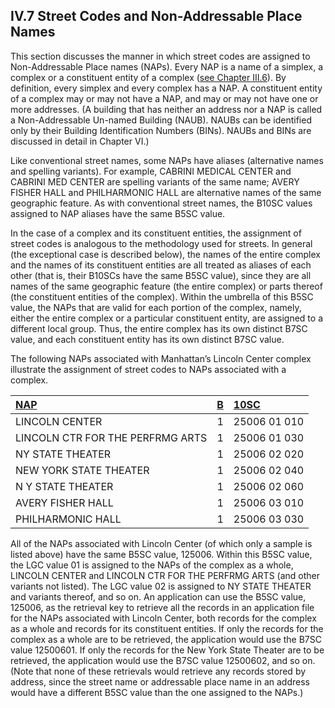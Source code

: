 <h2>IV.7 Street Codes and Non-Addressable Place Names</h2>  

This section discusses the manner in which street codes are assigned to Non-Addressable Place names (NAPs).  Every NAP is a name of a simplex, a complex or a constituent entity of a complex ([see Chapter III.6](../../chapterIII/section06/)).  By definition, every simplex and every complex has a NAP.  A constituent entity of a complex may or may not have a NAP, and may or may not have one or more addresses.  (A building that has neither an address nor a NAP is called a Non-Addressable Un-named Building (NAUB).  NAUBs can be identified only by their Building Identification Numbers (BINs).  NAUBs and BINs are discussed in detail in Chapter VI.)  

Like conventional street names, some NAPs have aliases (alternative names and spelling variants).  For example, CABRINI MEDICAL CENTER and CABRINI MED CENTER are spelling variants of the same name;  AVERY FISHER HALL and PHILHARMONIC HALL are alternative names of the same geographic feature.  As with conventional street names, the B10SC values assigned to NAP aliases have the same B5SC value.  

In the case of a complex and its constituent entities, the assignment of street codes is analogous to the methodology used for streets.  In general (the exceptional case is described below), the names of the entire complex and the names of its constituent entities are all treated as aliases of each other (that is, their B10SCs have the same B5SC value), since they are all names of the same geographic feature (the entire complex) or parts thereof (the constituent entities of the complex).  Within the umbrella of this B5SC value, the NAPs that are valid for each portion of the complex, namely, either the entire complex or a particular constituent entity, are assigned to a different local group.  Thus, the entire complex has its own distinct B7SC value, and each constituent entity has its own distinct B7SC value.  

The following NAPs associated with Manhattan’s Lincoln Center complex illustrate the assignment of street codes to NAPs associated with a complex.  

|<u>NAP</u>|  <u>B</u> | <u>10SC</u> |
|:-----|-----: |:----- |  
|LINCOLN CENTER | 1|25006 01 010 |  
|LINCOLN CTR FOR THE PERFRMG ARTS|1 |25006 01 030 |  
|NY STATE THEATER |1 | 25006 02 020|  
|NEW YORK STATE THEATER|1 |25006 02 040 |  
|N Y STATE THEATER |1 |25006 02 060 |  
|AVERY FISHER HALL| 1|25006 03 010 |
|PHILHARMONIC HALL| 1|25006 03 030|  

All of the NAPs associated with Lincoln Center (of which only a sample is listed above) have the same B5SC value, 125006.  Within this B5SC value, the LGC value 01 is assigned to the NAPs of the complex as a whole, LINCOLN CENTER and LINCOLN CTR FOR THE PERFRMG ARTS (and other variants not listed).  The LGC value 02 is assigned to NY STATE THEATER and variants thereof, and so on.  An application can use the B5SC value, 125006, as the retrieval key to retrieve all the records in an application file for the NAPs associated with Lincoln Center, both records for the complex as a whole and records for its constituent entities.  If only the records for the complex as a whole are to be retrieved, the application would use the B7SC value 12500601.  If only the records for the New York State Theater are to be retrieved, the application would use the B7SC value 12500602, and so on.  (Note that none of these retrievals would retrieve any records stored by address, since the street name or addressable place name in an address would have a different B5SC value than the one assigned to the NAPs.)
